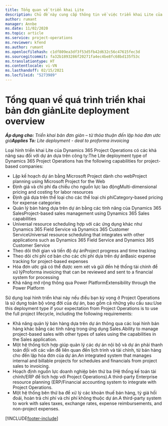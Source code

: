 ```yaml
---
title: Tổng quan về triển khai Lite
description: Chủ đề này cung cấp thông tin về việc triển khai Lite của Dynamics 365 Project Operations.
author: rumant
manager: Annbe
ms.date: 11/02/2020
ms.topic: article
ms.service: project-operations
ms.reviewer: kfend
ms.author: rumant
ms.openlocfilehash: c1df809ea3df3f53d5fb42d632c56c47615fec3d
ms.sourcegitcommit: fa32b1893286f20271fa4ec4be8fc68bd135f53c
ms.translationtype: HT
ms.contentlocale: vi-VN
ms.lasthandoff: 02/15/2021
ms.locfileid: "5273989"
---
```

# <a name="lite-deployment-overview"></a><span data-ttu-id="e12b6-103">Tổng quan về quá trình triển khai bản đơn giản</span><span class="sxs-lookup"><span data-stu-id="e12b6-103">Lite deployment overview</span></span>

<span data-ttu-id="e12b6-104">_**Áp dụng cho:** Triển khai bản đơn giản – từ thỏa thuận đến lập hóa đơn ước giá_</span><span class="sxs-lookup"><span data-stu-id="e12b6-104">_**Applies To:** Lite deployment - deal to proforma invoicing_</span></span>

<span data-ttu-id="e12b6-105">Loại hình triển khai Lite của Dynamics 365 Project Operations có các khả năng sau đối với dự án dựa trên công ty:</span><span class="sxs-lookup"><span data-stu-id="e12b6-105">The Lite deployment type of Dynamics 365 Project Operations has the following capabilities for project-based companies:</span></span>

- <span data-ttu-id="e12b6-106">Lập kế hoạch dự án bằng Microsoft Project dành cho web</span><span class="sxs-lookup"><span data-stu-id="e12b6-106">Project planning using Microsoft Project for the Web</span></span>
- <span data-ttu-id="e12b6-107">Định giá và chi phí đa chiều cho nguồn lực lao động</span><span class="sxs-lookup"><span data-stu-id="e12b6-107">Multi-dimensional pricing and costing for labor resources</span></span>
- <span data-ttu-id="e12b6-108">Định giá dựa trên thể loại cho các thể loại chi phí</span><span class="sxs-lookup"><span data-stu-id="e12b6-108">Category-based pricing for expense categories</span></span>
- <span data-ttu-id="e12b6-109">Quản lý bán hàng dựa trên dự án bằng các tính năng của Dynamics 365 Sales</span><span class="sxs-lookup"><span data-stu-id="e12b6-109">Project-based sales management using Dynamics 365 Sales capabilities</span></span>
- <span data-ttu-id="e12b6-110">Universal resource scheduling hợp với các ứng dụng khác như Dynamics 365 Field Service và Dynamics 365 Customer Service</span><span class="sxs-lookup"><span data-stu-id="e12b6-110">Universal resource scheduling that integrates with other applications such as Dynamics 365 Field Service and Dynamics 365 Customer Service</span></span>
- <span data-ttu-id="e12b6-111">Theo dõi thời gian và tiến độ dự án</span><span class="sxs-lookup"><span data-stu-id="e12b6-111">Project progress and time tracking</span></span>
- <span data-ttu-id="e12b6-112">Theo dõi chi phí cơ bản cho các chi phí dựa trên dự án</span><span class="sxs-lookup"><span data-stu-id="e12b6-112">Basic expense tracking for project-based expenses</span></span>
- <span data-ttu-id="e12b6-113">Hóa đơn ước giá có thể được xem xét và gửi đến hệ thống tài chính để xử lý</span><span class="sxs-lookup"><span data-stu-id="e12b6-113">Proforma invoicing that can be reviewed and sent to a financial system for processing</span></span>
- <span data-ttu-id="e12b6-114">Khả năng mở rộng thông qua Power Platform</span><span class="sxs-lookup"><span data-stu-id="e12b6-114">Extensibility through the Power Platform</span></span>

<span data-ttu-id="e12b6-115">Sử dụng loại hình triển khai này nếu điều bạn kỳ vọng ở Project Operations là sử dụng toàn bộ vòng đời của dự án, bao gồm cả những yêu cầu sau:</span><span class="sxs-lookup"><span data-stu-id="e12b6-115">Use this deployment type if your expectation from Project Operations is to use the full project lifecycle, including the following requirements:</span></span>

- <span data-ttu-id="e12b6-116">Khả năng quản lý bán hàng dựa trên dự án thông qua các loại hình bán hàng khác bằng các tính năng trong ứng dụng Sales.</span><span class="sxs-lookup"><span data-stu-id="e12b6-116">Ability to manage project-based sales with other types of sales using the capabilities in the Sales application.</span></span>
- <span data-ttu-id="e12b6-117">Một hệ thống tích hợp giúp quản lý các dự án nội bộ và dự án phải thanh toán đối với các vấn đề liên quan đến lịch trình và tài chính, từ bán hàng cho đến lập hóa đơn của dự án.</span><span class="sxs-lookup"><span data-stu-id="e12b6-117">An integrated system that manages internal and billable projects for schedules and financials from project sales to invoicing.</span></span>
- <span data-ttu-id="e12b6-118">Hoạch định nguồn lực doanh nghiệp bên thứ ba (Hệ thống kế toán tài chính/ERP để tích hợp với Project Operations).</span><span class="sxs-lookup"><span data-stu-id="e12b6-118">A third-party Enterprise resource planning (ERP/Financial accounting system to integrate with Project Operations.</span></span>
- <span data-ttu-id="e12b6-119">Một hệ thống bên thứ ba để xử lý các khoản thuế bán hàng, tỷ giá hối đoái, hoàn trả chi phí và chi phí không thuộc dự án.</span><span class="sxs-lookup"><span data-stu-id="e12b6-119">A third-party system to work with sales taxes, exchange rates, expense reimbursements, and non-project expenses.</span></span>


[!INCLUDE[footer-include](../includes/footer-banner.md)]